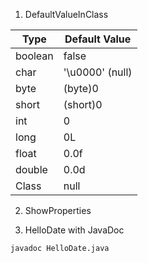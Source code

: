 1. DefaultValueInClass

| Type    | Default Value   |
|---------|-----------------|
| boolean | false           |
| char    | '\u0000' (null) |
| byte    | (byte)0         |
| short   | (short)0        |
| int     | 0               |
| long    | 0L              |
| float   | 0.0f            |
| double  | 0.0d            |
| Class   | null            |

2. ShowProperties


3. HelloDate with JavaDoc

```
javadoc HelloDate.java
```